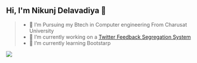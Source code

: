 ## Hi, I'm Nikunj Delavadiya 👋


>-  🏫  I’m Pursuing my Btech in Computer engineering From Charusat University
>-   🔭  I’m currently working on a [Twitter Feedback Segregation System](https://github.com/Twitter-Feedback-System)
>-   🌱  I’m currently learning Bootstarp

<img src="https://github-readme-stats.vercel.app/api?username=Nikunj018&&show_icons=true&title_color=ffffff&icon_color=bb2acf&text_color=daf7dc&bg_color=151515">
